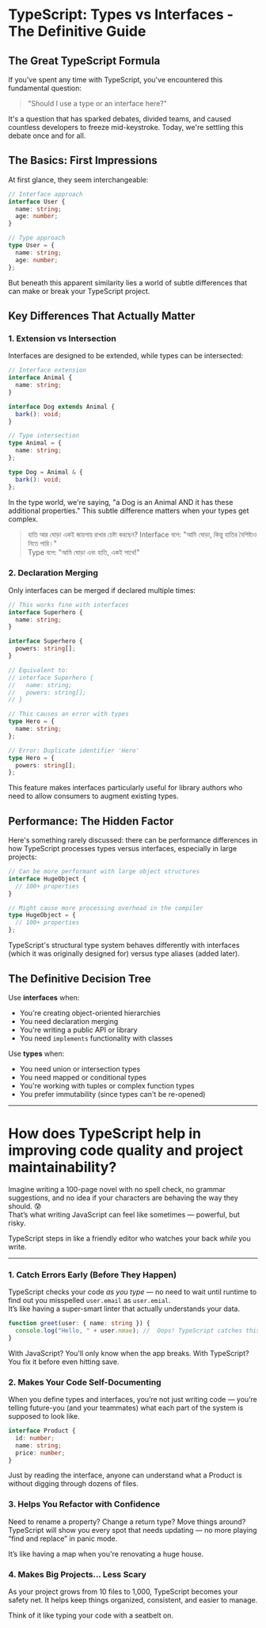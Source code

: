 # TypeScript: Types vs Interfaces - The Definitive Guide

## The Great TypeScript Formula

If you've spent any time with TypeScript, you've encountered this fundamental question:

> "Should I use a type or an interface here?"

It's a question that has sparked debates, divided teams, and caused countless developers to freeze mid-keystroke. Today, we're settling this debate once and for all.

## The Basics: First Impressions

At first glance, they seem interchangeable:

```typescript
// Interface approach
interface User {
  name: string;
  age: number;
}

// Type approach
type User = {
  name: string;
  age: number;
};
```

But beneath this apparent similarity lies a world of subtle differences that can make or break your TypeScript project.

## Key Differences That Actually Matter

### 1. Extension vs Intersection

Interfaces are designed to be extended, while types can be intersected:

```typescript
// Interface extension
interface Animal {
  name: string;
}

interface Dog extends Animal {
  bark(): void;
}

// Type intersection
type Animal = {
  name: string;
};

type Dog = Animal & {
  bark(): void;
};
```

In the type world, we're saying, "a Dog is an Animal AND it has these additional properties." This subtle difference matters when your types get complex.

> হাতি আর ঘোড়া একই জায়গায় রাখার চেষ্টা করছেন?
> Interface বলে: "আমি ঘোড়া, কিন্তু হাতির বৈশিষ্ট্যও নিতে পারি।"  
> Type বলে: "আমি ঘোড়া এবং হাতি, একই সাথে!"

### 2. Declaration Merging

Only interfaces can be merged if declared multiple times:

```typescript
// This works fine with interfaces
interface Superhero {
  name: string;
}

interface Superhero {
  powers: string[];
}

// Equivalent to:
// interface Superhero {
//   name: string;
//   powers: string[];
// }

// This causes an error with types
type Hero = {
  name: string;
};

// Error: Duplicate identifier 'Hero'
type Hero = {
  powers: string[];
};
```

This feature makes interfaces particularly useful for library authors who need to allow consumers to augment existing types.

## Performance: The Hidden Factor

Here's something rarely discussed: there can be performance differences in how TypeScript processes types versus interfaces, especially in large projects:

```typescript
// Can be more performant with large object structures
interface HugeObject {
  // 100+ properties
}

// Might cause more processing overhead in the compiler
type HugeObject = {
  // 100+ properties
};
```

TypeScript's structural type system behaves differently with interfaces (which it was originally designed for) versus type aliases (added later).

## The Definitive Decision Tree

Use **interfaces** when:

- You're creating object-oriented hierarchies
- You need declaration merging
- You're writing a public API or library
- You need `implements` functionality with classes

Use **types** when:

- You need union or intersection types
- You need mapped or conditional types
- You're working with tuples or complex function types
- You prefer immutability (since types can't be re-opened)

---

# How does TypeScript help in improving code quality and project maintainability?

Imagine writing a 100-page novel with no spell check, no grammar suggestions, and no idea if your characters are behaving the way they should. 😰  
That’s what writing JavaScript can feel like sometimes — powerful, but risky.

TypeScript steps in like a friendly editor who watches your back _while_ you write.

---

### 1. Catch Errors Early (Before They Happen)

TypeScript checks your code _as you type_ — no need to wait until runtime to find out you misspelled `user.email` as `user.emial`.  
It’s like having a super-smart linter that actually understands your data.

```ts
function greet(user: { name: string }) {
  console.log("Hello, " + user.nmae); //  Oops! TypeScript catches this
}
```

With JavaScript? You'll only know when the app breaks.
With TypeScript? You fix it before even hitting save.

### 2. Makes Your Code Self-Documenting

When you define types and interfaces, you’re not just writing code — you’re telling future-you (and your teammates) what each part of the system is supposed to look like.

```ts
interface Product {
  id: number;
  name: string;
  price: number;
}
```

Just by reading the interface, anyone can understand what a Product is without digging through dozens of files.

### 3. Helps You Refactor with Confidence

Need to rename a property? Change a return type? Move things around?
TypeScript will show you every spot that needs updating — no more playing “find and replace” in panic mode.

It’s like having a map when you're renovating a huge house.

### 4. Makes Big Projects... Less Scary

As your project grows from 10 files to 1,000, TypeScript becomes your safety net.
It helps keep things organized, consistent, and easier to manage.

Think of it like typing your code with a seatbelt on.
